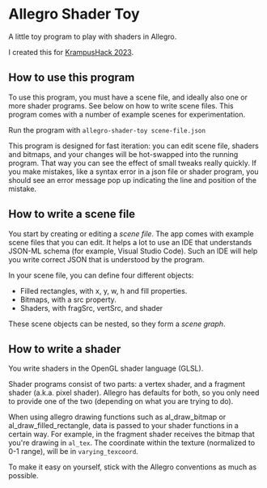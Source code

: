 # Allegro Shader Toy

A little toy program to play with shaders in Allegro.

I created this for [KrampusHack 2023](https://tins.amarillion.org/krampu23/).

## How to use this program

To use this program, you must have a scene file, and ideally also one or more shader programs.
See below on how to write scene files. This program comes with a number of example scenes for experimentation.

Run the program with `allegro-shader-toy scene-file.json`

This program is designed for fast iteration: you can edit scene file, shaders and bitmaps,
and your changes will be hot-swapped into the running program. That way you can see the effect of small
tweaks really quickly. If you make mistakes, like a syntax error in a json file or shader program,
you should see an error message pop up indicating the line and position of the mistake.

## How to write a scene file

You start by creating or editing a _scene file_. The app comes with example scene files that you can edit.
It helps a lot to use an IDE that understands JSON-ML schema (for example, Visual Studio Code). Such an IDE will
help you write correct JSON that is understood by the program.

In your scene file, you can define four different objects:
  * Filled rectangles, with x, y, w, h and fill properties.
  * Bitmaps, with a src property.
  * Shaders, with fragSrc, vertSrc, and shader 

These scene objects can be nested, so they form a _scene graph_.

## How to write a shader

You write shaders in the OpenGL shader language (GLSL). 

Shader programs consist of two parts: a vertex shader, and a fragment shader (a.k.a. pixel shader).
Allegro has defaults for both, so you only need to provide one of the two (depending on what you are trying to do).

When using allegro drawing functions such as al_draw_bitmap or al_draw_filled_rectangle,
data is passed to your shader functions in a certain way. For example, in the fragment shader receives 
the bitmap that you're drawing in `al_tex`. The coordinate within the texture (normalized to 0-1 range), 
will be in `varying_texcoord`. 

To make it easy on yourself, stick with the Allegro conventions as much as possible.
